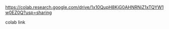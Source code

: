 https://colab.research.google.com/drive/1x10QupH8KjG0AHNRNiZ1xTQYW1w0EZ0Q?usp=sharing



colab link
